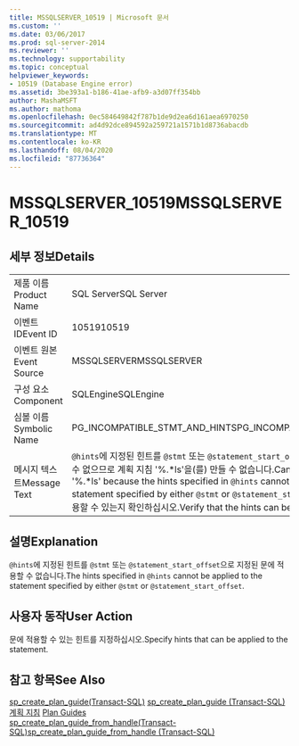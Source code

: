```yaml
---
title: MSSQLSERVER_10519 | Microsoft 문서
ms.custom: ''
ms.date: 03/06/2017
ms.prod: sql-server-2014
ms.reviewer: ''
ms.technology: supportability
ms.topic: conceptual
helpviewer_keywords:
- 10519 (Database Engine error)
ms.assetid: 3be393a1-b186-41ae-afb9-a3d07ff354bb
author: MashaMSFT
ms.author: mathoma
ms.openlocfilehash: 0ec584649842f787b1de9d2ea6d161aea6970250
ms.sourcegitcommit: ad4d92dce894592a259721a1571b1d8736abacdb
ms.translationtype: MT
ms.contentlocale: ko-KR
ms.lasthandoff: 08/04/2020
ms.locfileid: "87736364"
---
```

# <a name="mssqlserver_10519"></a><span data-ttu-id="23f76-102">MSSQLSERVER_10519</span><span class="sxs-lookup"><span data-stu-id="23f76-102">MSSQLSERVER_10519</span></span>
    
## <a name="details"></a><span data-ttu-id="23f76-103">세부 정보</span><span class="sxs-lookup"><span data-stu-id="23f76-103">Details</span></span>  
  
|||  
|-|-|  
|<span data-ttu-id="23f76-104">제품 이름</span><span class="sxs-lookup"><span data-stu-id="23f76-104">Product Name</span></span>|<span data-ttu-id="23f76-105">SQL Server</span><span class="sxs-lookup"><span data-stu-id="23f76-105">SQL Server</span></span>|  
|<span data-ttu-id="23f76-106">이벤트 ID</span><span class="sxs-lookup"><span data-stu-id="23f76-106">Event ID</span></span>|<span data-ttu-id="23f76-107">10519</span><span class="sxs-lookup"><span data-stu-id="23f76-107">10519</span></span>|  
|<span data-ttu-id="23f76-108">이벤트 원본</span><span class="sxs-lookup"><span data-stu-id="23f76-108">Event Source</span></span>|<span data-ttu-id="23f76-109">MSSQLSERVER</span><span class="sxs-lookup"><span data-stu-id="23f76-109">MSSQLSERVER</span></span>|  
|<span data-ttu-id="23f76-110">구성 요소</span><span class="sxs-lookup"><span data-stu-id="23f76-110">Component</span></span>|<span data-ttu-id="23f76-111">SQLEngine</span><span class="sxs-lookup"><span data-stu-id="23f76-111">SQLEngine</span></span>|  
|<span data-ttu-id="23f76-112">심볼 이름</span><span class="sxs-lookup"><span data-stu-id="23f76-112">Symbolic Name</span></span>|<span data-ttu-id="23f76-113">PG_INCOMPATIBLE_STMT_AND_HINTS</span><span class="sxs-lookup"><span data-stu-id="23f76-113">PG_INCOMPATIBLE_STMT_AND_HINTS</span></span>|  
|<span data-ttu-id="23f76-114">메시지 텍스트</span><span class="sxs-lookup"><span data-stu-id="23f76-114">Message Text</span></span>|<span data-ttu-id="23f76-115">`@hints`에 지정된 힌트를 `@stmt` 또는 `@statement_start_offset`으로 지정된 문에 적용할 수 없으므로 계획 지침 '%.\*ls'을(를) 만들 수 없습니다.</span><span class="sxs-lookup"><span data-stu-id="23f76-115">Cannot create plan guide '%.\*ls' because the hints specified in `@hints` cannot be applied to the statement specified by either `@stmt` or `@statement_start_offset`.</span></span> <span data-ttu-id="23f76-116">힌트를 문에 적용할 수 있는지 확인하십시오.</span><span class="sxs-lookup"><span data-stu-id="23f76-116">Verify that the hints can be applied to the statement.</span></span>|  
  
## <a name="explanation"></a><span data-ttu-id="23f76-117">설명</span><span class="sxs-lookup"><span data-stu-id="23f76-117">Explanation</span></span>  
 <span data-ttu-id="23f76-118">`@hints`에 지정된 힌트를 `@stmt` 또는 `@statement_start_offset`으로 지정된 문에 적용할 수 없습니다.</span><span class="sxs-lookup"><span data-stu-id="23f76-118">The hints specified in `@hints` cannot be applied to the statement specified by either `@stmt` or `@statement_start_offset`.</span></span>  
  
## <a name="user-action"></a><span data-ttu-id="23f76-119">사용자 동작</span><span class="sxs-lookup"><span data-stu-id="23f76-119">User Action</span></span>  
 <span data-ttu-id="23f76-120">문에 적용할 수 있는 힌트를 지정하십시오.</span><span class="sxs-lookup"><span data-stu-id="23f76-120">Specify hints that can be applied to the statement.</span></span>  
  
## <a name="see-also"></a><span data-ttu-id="23f76-121">참고 항목</span><span class="sxs-lookup"><span data-stu-id="23f76-121">See Also</span></span>  
 <span data-ttu-id="23f76-122">[sp_create_plan_guide&#40;Transact-SQL&#41;](/sql/relational-databases/system-stored-procedures/sp-create-plan-guide-transact-sql) </span><span class="sxs-lookup"><span data-stu-id="23f76-122">[sp_create_plan_guide &#40;Transact-SQL&#41;](/sql/relational-databases/system-stored-procedures/sp-create-plan-guide-transact-sql) </span></span>  
 <span data-ttu-id="23f76-123">[계획 지침](../performance/plan-guides.md) </span><span class="sxs-lookup"><span data-stu-id="23f76-123">[Plan Guides](../performance/plan-guides.md) </span></span>  
 [<span data-ttu-id="23f76-124">sp_create_plan_guide_from_handle&#40;Transact-SQL&#41;</span><span class="sxs-lookup"><span data-stu-id="23f76-124">sp_create_plan_guide_from_handle &#40;Transact-SQL&#41;</span></span>](/sql/relational-databases/system-stored-procedures/sp-create-plan-guide-from-handle-transact-sql)  
  
  
